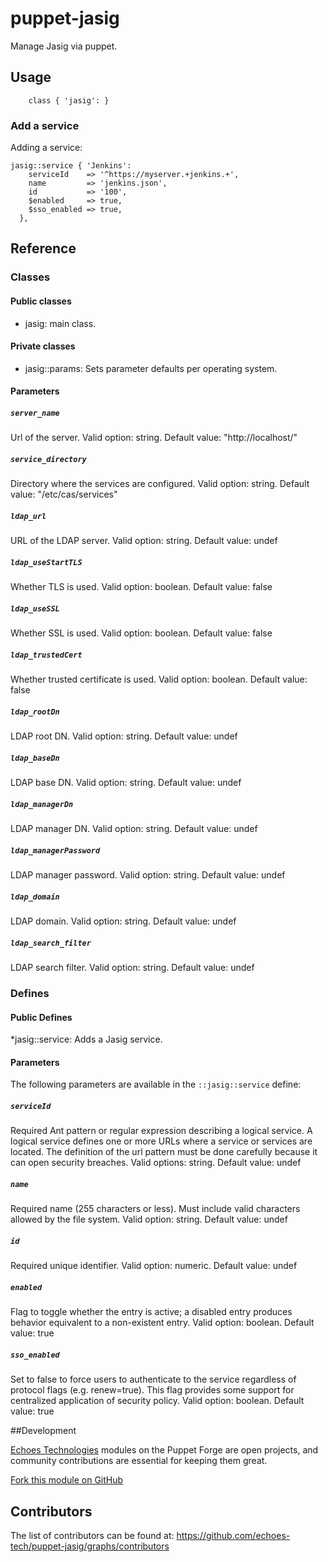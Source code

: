 # puppet-jasig

Manage Jasig via puppet.

## Usage

```puppet
    class { 'jasig': }
```

### Add a service

Adding a service:

```puppet
jasig::service { 'Jenkins':
    serviceId    => '^https://myserver.+jenkins.+',
    name         => 'jenkins.json',
    id           => '100',
    $enabled     => true,
    $sso_enabled => true,
  },

```

## Reference

### Classes

#### Public classes

* jasig: main class.

#### Private classes

* jasig::params: Sets parameter defaults per operating system.

#### Parameters

##### `server_name`

Url of the server. Valid option: string. Default value: "http://localhost/"

##### `service_directory`

Directory where the services are configured. Valid option: string. Default value: "/etc/cas/services"

##### `ldap_url`

URL of the LDAP server. Valid option: string. Default value: undef

##### `ldap_useStartTLS`

Whether TLS is used. Valid option: boolean. Default value: false

##### `ldap_useSSL`

Whether SSL is used. Valid option: boolean. Default value: false

##### `ldap_trustedCert`

Whether trusted certificate is used. Valid option: boolean. Default value: false

##### `ldap_rootDn`

LDAP root DN. Valid option: string. Default value: undef

##### `ldap_baseDn`

LDAP base DN. Valid option: string. Default value: undef

##### `ldap_managerDn` 

LDAP manager DN. Valid option: string. Default value: undef

##### `ldap_managerPassword` 

LDAP manager password. Valid option: string. Default value: undef

##### `ldap_domain`

LDAP domain. Valid option: string. Default value: undef

##### `ldap_search_filter`

LDAP search filter. Valid option: string. Default value: undef

### Defines

#### Public Defines

 *jasig::service: Adds a Jasig service.

#### Parameters

The following parameters are available in the `::jasig::service` define:

##### `serviceId`

Required Ant pattern or regular expression describing a logical service. A logical service defines one or more URLs where a service or services are located. The definition of the url pattern must be done carefully because it can open security breaches. Valid options: string. Default value: undef

##### `name`

Required name (255 characters or less). Must include valid characters allowed by the file system. Valid option: string. Default value: undef

##### `id`

Required unique identifier. Valid option: numeric. Default value: undef

##### `enabled`

Flag to toggle whether the entry is active; a disabled entry produces behavior equivalent to a non-existent entry. Valid option: boolean. Default value: true

##### `sso_enabled`
Set to false to force users to authenticate to the service regardless of protocol flags (e.g. renew=true). This flag provides some support for centralized application of security policy. Valid option: boolean. Default value: true

##Development

[Echoes Technologies](https://www.echoes.fr) modules on the Puppet Forge are open projects, and community contributions are essential for keeping them great.

[Fork this module on GitHub](https://github.com/echoes-tech/puppet-jasig/fork)

## Contributors

The list of contributors can be found at: https://github.com/echoes-tech/puppet-jasig/graphs/contributors

